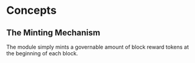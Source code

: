 <!--
order: 1
-->

# Concepts

## The Minting Mechanism

The module simply mints a governable amount of block reward tokens at the beginning of each block.
